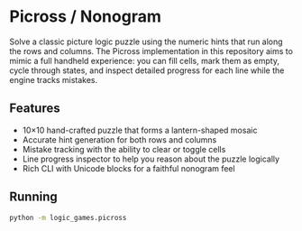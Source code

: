 # Picross / Nonogram

Solve a classic picture logic puzzle using the numeric hints that run along the
rows and columns. The Picross implementation in this repository aims to mimic a
full handheld experience: you can fill cells, mark them as empty, cycle through
states, and inspect detailed progress for each line while the engine tracks
mistakes.

## Features

- 10×10 hand-crafted puzzle that forms a lantern-shaped mosaic
- Accurate hint generation for both rows and columns
- Mistake tracking with the ability to clear or toggle cells
- Line progress inspector to help you reason about the puzzle logically
- Rich CLI with Unicode blocks for a faithful nonogram feel

## Running

```bash
python -m logic_games.picross
```
